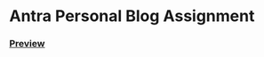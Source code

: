 # Antra Personal Blog Assignment

### [Preview](https://antra-personal-blog-assignment.netlify.app/)
